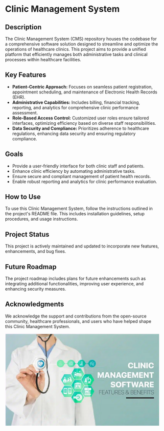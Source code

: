 # Clinic Management System

## Description
The Clinic Management System (CMS) repository houses the codebase for a comprehensive software solution designed to streamline and optimize the operations of healthcare clinics. This project aims to provide a unified platform that efficiently manages both administrative tasks and clinical processes within healthcare facilities.

## Key Features
- **Patient-Centric Approach:** Focuses on seamless patient registration, appointment scheduling, and maintenance of Electronic Health Records (EHR).
- **Administrative Capabilities:** Includes billing, financial tracking, reporting, and analytics for comprehensive clinic performance assessment.
- **Role-Based Access Control:** Customized user roles ensure tailored interfaces, optimizing efficiency based on diverse staff responsibilities.
- **Data Security and Compliance:** Prioritizes adherence to healthcare regulations, enhancing data security and ensuring regulatory compliance.


## Goals
- Provide a user-friendly interface for both clinic staff and patients.
- Enhance clinic efficiency by automating administrative tasks.
- Ensure secure and compliant management of patient health records.
- Enable robust reporting and analytics for clinic performance evaluation.


## How to Use
To use this Clinic Management System, follow the instructions outlined in the project's README file. This includes installation guidelines, setup procedures, and usage instructions.


## Project Status
This project is actively maintained and updated to incorporate new features, enhancements, and bug fixes.

## Future Roadmap
The project roadmap includes plans for future enhancements such as integrating additional functionalities, improving user experience, and enhancing security measures.

## Acknowledgments
We acknowledge the support and contributions from the open-source community, healthcare professionals, and users who have helped shape this Clinic Management System.


![Alt text](CMS.png "Clinic Management System")
